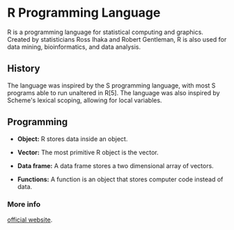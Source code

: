# R Programming Language

R is a programming language for statistical computing and graphics. Created by statisticians Ross Ihaka and Robert Gentleman, R is also used for data mining, bioinformatics, and data analysis.

## History

The language was inspired by the S programming language, with most S programs able to run unaltered in R[5]. The language was also inspired by Scheme's lexical scoping, allowing for local variables.

## Programming

- **Object:** R stores data inside an object.
  
- **Vector:** The most primitive R object is the vector.
  
- **Data frame:** A data frame stores a two dimensional array of vectors.
  
- **Functions:** A function is an object that stores computer code instead of data.

### More info

[official website](https://www.r-project.org/).
